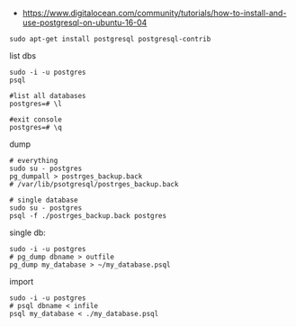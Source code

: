 * https://www.digitalocean.com/community/tutorials/how-to-install-and-use-postgresql-on-ubuntu-16-04

```
sudo apt-get install postgresql postgresql-contrib
```

list dbs

```
sudo -i -u postgres
psql

#list all databases
postgres=# \l

#exit console
postgres=# \q

```
dump

```
# everything
sudo su - postgres
pg_dumpall > postrges_backup.back
# /var/lib/psotgresql/postrges_backup.back
```

```
# single database
sudo su - postgres
psql -f ./postrges_backup.back postgres
```

single db:

```
sudo -i -u postgres
# pg_dump dbname > outfile
pg_dump my_database > ~/my_database.psql
```

import

```
sudo -i -u postgres
# psql dbname < infile
psql my_database < ./my_database.psql
```


